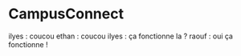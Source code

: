 # CampusConnect
ilyes : coucou 
ethan : coucou
ilyes : ça fonctionne la ?
raouf : oui ça fonctionne !
